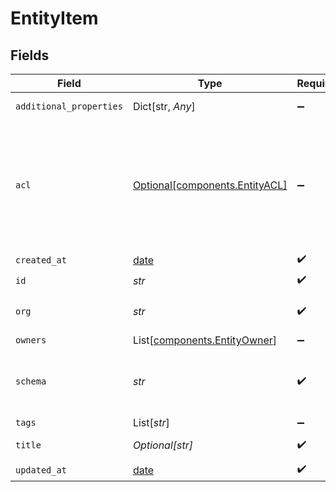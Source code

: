 # EntityItem


## Fields

| Field                                                                                      | Type                                                                                       | Required                                                                                   | Description                                                                                | Example                                                                                    |
| ------------------------------------------------------------------------------------------ | ------------------------------------------------------------------------------------------ | ------------------------------------------------------------------------------------------ | ------------------------------------------------------------------------------------------ | ------------------------------------------------------------------------------------------ |
| `additional_properties`                                                                    | Dict[str, *Any*]                                                                           | :heavy_minus_sign:                                                                         | N/A                                                                                        | [object Object]                                                                            |
| `acl`                                                                                      | [Optional[components.EntityACL]](../../models/shared/entityacl.md)                         | :heavy_minus_sign:                                                                         | Access control list (ACL) for an entity. Defines sharing access to external orgs or users. |                                                                                            |
| `created_at`                                                                               | [date](https://docs.python.org/3/library/datetime.html#date-objects)                       | :heavy_check_mark:                                                                         | N/A                                                                                        |                                                                                            |
| `id`                                                                                       | *str*                                                                                      | :heavy_check_mark:                                                                         | N/A                                                                                        |                                                                                            |
| `org`                                                                                      | *str*                                                                                      | :heavy_check_mark:                                                                         | Organization Id the entity belongs to                                                      |                                                                                            |
| `owners`                                                                                   | List[[components.EntityOwner](../../models/shared/entityowner.md)]                         | :heavy_minus_sign:                                                                         | N/A                                                                                        |                                                                                            |
| `schema`                                                                                   | *str*                                                                                      | :heavy_check_mark:                                                                         | URL-friendly identifier for the entity schema                                              | contact                                                                                    |
| `tags`                                                                                     | List[*str*]                                                                                | :heavy_minus_sign:                                                                         | N/A                                                                                        |                                                                                            |
| `title`                                                                                    | *Optional[str]*                                                                            | :heavy_check_mark:                                                                         | Title of entity                                                                            |                                                                                            |
| `updated_at`                                                                               | [date](https://docs.python.org/3/library/datetime.html#date-objects)                       | :heavy_check_mark:                                                                         | N/A                                                                                        |                                                                                            |